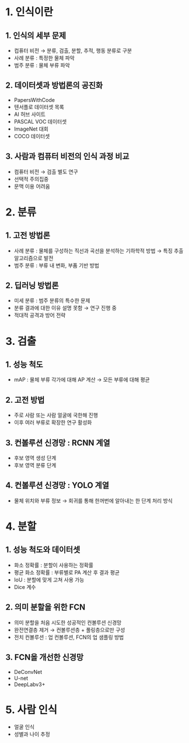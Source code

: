 # 1. 인식이란

## 1. 인식의 세부 문제

- 컵퓨터 비전 → 분류, 검출, 분할, 추적, 행동 분류로 구분
- 사례 분류 : 특정한 물체 파악
- 범주 분류 : 물체 부류 파악

## 2. 데이터셋과 방법론의 공진화

- PapersWithCode
- 텐서플로 데이터셋 목록
- AI 허브 사이트
- PASCAL VOC 데이터셋
- ImageNet 대회
- COCO 데이터셋

## 3. 사람과 컴퓨터 비전의 인식 과정 비교

- 컴퓨터 비전 → 검출 별도 연구
- 선택적 주의집중
- 문맥 이용 어려움

# 2. 분류

## 1. 고전 방법론

- 사례 분류 : 물체를 구성하는 직선과 곡선을 분석하는 기하학적 방법 → 특징 추출 알고리즘으로 발전
- 범주 분류 : 부류 내 변화, 부품 기반 방법

## 2. 딥러닝 방법론

- 미세 분류 : 범주 분류의 특수한 문제
- 분류 결과에 대한 이유 설명 못함 → 연구 진행 중
- 적대적 공격과 방어 전략

# 3. 검출

## 1. 성능 척도

- mAP : 물체 부류 각가에 대해 AP 계산 → 모든 부류에 대해 평균

## 2. 고전 방법

- 주로 사람 또는 사람 얼굴에 국한해 진행
- 이후 여러 부류로 확장한 연구 활성화

## 3. 컨볼루션 신경망 : RCNN 계열

- 후보 영역 생성 단계
- 후보 영역 분류 단계

## 4. 컨볼루션 신경망 : YOLO 계열

- 물체 위치와 부류 정보 → 회귀를 통해 한꺼번에 알아내는 한 단계 처리 방식

# 4. 분할

## 1. 성능 척도와 데이터셋

- 화소 정확률 : 분할이 사용하는 정확률
- 평균 화소 정확률 : 부류별로 PA 계산 후 결과 평균
- IoU : 분할에 맞게 고쳐 사용 가능
- Dice 계수

## 2. 의미 분할을 위한 FCN

- 의미 분할을 처음 시도한 성공적인 컨볼루션 신경망
- 완전연결층 제거 → 컨볼루션층 + 풀링층으로만 구성
- 전치 컨볼루션 : 업 컨볼루션, FCN의 업 샘플링 방법

## 3. FCN을 개선한 신경망

- DeConvNet
- U-net
- DeepLabv3+

# 5. 사람 인식

- 얼굴 인식
- 성별과 나이 추정